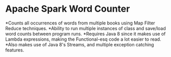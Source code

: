 # Apache Spark Word Counter

*Counts all occurrences of words from multiple books using Map Filter Reduce techniques.
*Ability to run multiple instances of class and save/load word counts between program runs.
*Requires Java 8 since it makes use of Lambda expressions, making the Functional-esq code a lot easier to read.
*Also makes use of Java 8's Streams, and multiple exception catching features.
